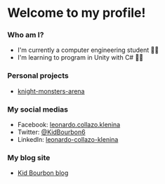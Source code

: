 # Welcome to my profile!

### Who am I?
- I'm currently a computer engineering student 👨‍🎓
- I'm learning to program in Unity with C# :man_technologist:

### Personal projects
- [knight-monsters-arena](https://github.com/KidBourbon/knight-monsters-arena)

### My social medias
- Facebook: [leonardo.collazo.klenina](https://www.facebook.com/leonardo.collazo.klenina)
- Twitter: [@KidBourbon6](https://twitter.com/KidBourbon6)
- LinkedIn: [leonardo-collazo-klenina](https://www.linkedin.com/in/leonardo-collazo-klenina)

### My blog site
- [Kid Bourbon blog](https://kidbourbon.github.io/KidBourbon/)
